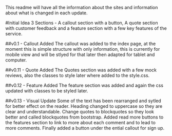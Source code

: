 This readme will have all the information about the sites and information about what is changed in each update.

#Initial Idea
3 Sections - A callout section with a button, A quote section with customer feedback and a feature section with a few key features of the service.

##v0.1 - Callout Added
The callout was added to the index page, at the moment this is simple structure with only information, this is currently for mobile view and will be stlyed for that later then adapted for tablet and computer.

##v0.11 - Quote Added
The Quotes section was added with a few mock reviews, also the classes to style later where added to the style.css.

##v0.12 - Feature Added
The feature section was added and again the css updated with classes to be styled later.

##v0.13 - Visual Update
Some of the text has been rearranged and sytled for better effect on the reader. 
Heading changed to uppercase so they are clear and understandable. 
Change quotes to blockquotes so they look better and called blockquotes from bootstrap.
Added read more buttons to the features section to link to more about each comment and to lead to more comments.
Finally added a button under the ential callout for sign up. 